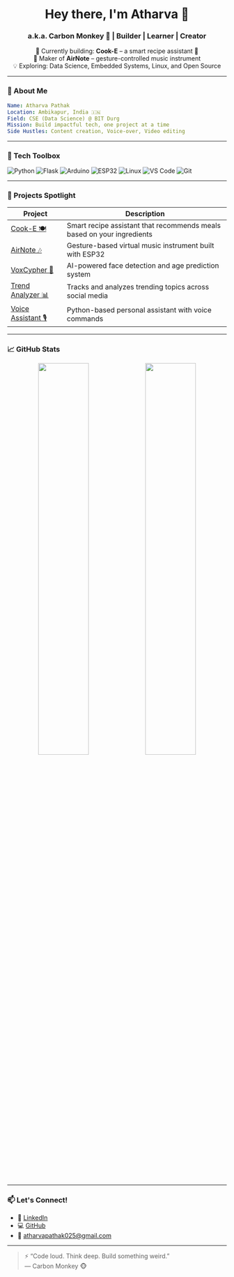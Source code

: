 <h1 align="center">Hey there, I'm Atharva 👋</h1>
<h3 align="center">a.k.a. Carbon Monkey 🐒 | Builder | Learner | Creator</h3>

<p align="center">
  🔭 Currently building: <b>Cook-E</b> – a smart recipe assistant 🍳 <br>
  🎵 Maker of <b>AirNote</b> – gesture-controlled music instrument <br>
  💡 Exploring: Data Science, Embedded Systems, Linux, and Open Source <br>
</p>

---

### 🧠 About Me
```yaml
Name: Atharva Pathak
Location: Ambikapur, India 🇮🇳
Field: CSE (Data Science) @ BIT Durg
Mission: Build impactful tech, one project at a time
Side Hustles: Content creation, Voice-over, Video editing
```

---

### 🔨 Tech Toolbox

![Python](https://img.shields.io/badge/-Python-333?style=flat&logo=python)
![Flask](https://img.shields.io/badge/-Flask-333?style=flat&logo=flask)
![Arduino](https://img.shields.io/badge/-Arduino-333?style=flat&logo=arduino)
![ESP32](https://img.shields.io/badge/-ESP32-333)
![Linux](https://img.shields.io/badge/-Linux-333?style=flat&logo=linux)
![VS Code](https://img.shields.io/badge/-VS%20Code-333?style=flat&logo=visual-studio-code)
![Git](https://img.shields.io/badge/-Git-333?style=flat&logo=git)

---

### 🚀 Projects Spotlight

| Project | Description |
|--------|-------------|
| [Cook-E 🍽️](https://github.com/monkeybuilds/Cook-E) | Smart recipe assistant that recommends meals based on your ingredients |
| [AirNote 🎶](https://github.com/monkeybuilds/AirNote-Instrument) | Gesture-based virtual music instrument built with ESP32 |
| [VoxCypher 🧠](#) | AI-powered face detection and age prediction system |
| [Trend Analyzer 📊](#) | Tracks and analyzes trending topics across social media |
| [Voice Assistant 🎙️](#) | Python-based personal assistant with voice commands |

---

### 📈 GitHub Stats

<p align="center">
  <img width="48%" src="https://github-readme-stats.vercel.app/api?username=monkeybuilds&show_icons=true&theme=radical" />
  <img width="48%" src="https://github-readme-stats.vercel.app/api/top-langs/?username=monkeybuilds&layout=compact&theme=radical" />
</p>

---

### 📫 Let's Connect!

- 💼 [LinkedIn](https://linkedin.com/in/atharvpathak)
- 💻 [GitHub](https://github.com/monkeybuilds)
- 📧 atharvapathak025@gmail.com

---

> ⚡ “Code loud. Think deep. Build something weird.”  
> — Carbon Monkey 🐵
